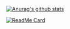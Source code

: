 

[![Anurag's github stats](https://github-readme-stats.vercel.app/api?username=zhuSilence&show_icons=true&theme=tokyonight)](https://github.com/anuraghazra/github-readme-stats)


[![ReadMe Card](https://github-readme-stats.vercel.app/api/pin/?username=zhuSilence&repo=Ad-papers)](https://github.com/anuraghazra/github-readme-stats)
